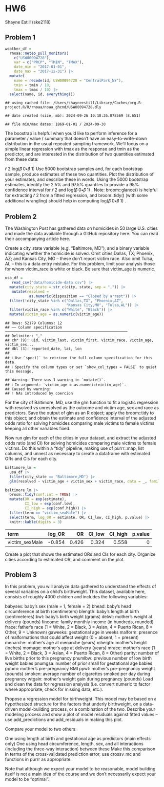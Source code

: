 HW6
================
Shayne Estill (ske2118)

## Problem 1

``` r
weather_df = 
  rnoaa::meteo_pull_monitors(
    c("USW00094728"),
    var = c("PRCP", "TMIN", "TMAX"), 
    date_min = "2017-01-01",
    date_max = "2017-12-31") |>
  mutate(
    name = recode(id, USW00094728 = "CentralPark_NY"),
    tmin = tmin / 10,
    tmax = tmax / 10) |>
  select(name, id, everything())
```

    ## using cached file: /Users/shayneestill/Library/Caches/org.R-project.R/R/rnoaa/noaa_ghcnd/USW00094728.dly

    ## date created (size, mb): 2024-09-26 10:18:26.078569 (8.651)

    ## file min/max dates: 1869-01-01 / 2024-09-30

The boostrap is helpful when you’d like to perform inference for a
parameter / value / summary that doesn’t have an easy-to-write-down
distribution in the usual repeated sampling framework. We’ll focus on a
simple linear regression with tmax as the response and tmin as the
predictor, and are interested in the distribution of two quantities
estimated from these data:

𝑟̂ 2 log(𝛽̂ 0∗𝛽̂ 1) Use 5000 bootstrap samples and, for each bootstrap
sample, produce estimates of these two quantities. Plot the distribution
of your estimates, and describe these in words. Using the 5000 bootstrap
estimates, identify the 2.5% and 97.5% quantiles to provide a 95%
confidence interval for 𝑟̂ 2 and log(𝛽̂ 0∗𝛽̂ 1) . Note: broom::glance() is
helpful for extracting 𝑟̂ 2 from a fitted regression, and broom::tidy()
(with some additional wrangling) should help in computing log(𝛽̂ 0∗𝛽̂ 1) .

## Problem 2

The Washington Post has gathered data on homicides in 50 large U.S.
cities and made the data available through a GitHub repository here. You
can read their accompanying article here.

Create a city_state variable (e.g. “Baltimore, MD”), and a binary
variable indicating whether the homicide is solved. Omit cities Dallas,
TX; Phoenix, AZ; and Kansas City, MO – these don’t report victim race.
Also omit Tulsa, AL – this is a data entry mistake. For this problem,
limit your analysis those for whom victim_race is white or black. Be
sure that victim_age is numeric.

``` r
usa_df = 
   read_csv("data/homicide-data.csv") |>
  mutate(city_state = str_c(city, state, sep = ",")) |>
   mutate(resolved = 
           as.numeric(disposition == "Closed by arrest")) |>
  filter(!city_state %in% c("Dallas,TX", "Phoenix,AZ", 
                            "Kansas City,MO", "Tulsa,AL")) |>
  filter(victim_race %in% c("White", "Black")) |>
  mutate(victim_age = as.numeric(victim_age)) 
```

    ## Rows: 52179 Columns: 12
    ## ── Column specification ────────────────────────────────────────────────────────
    ## Delimiter: ","
    ## chr (9): uid, victim_last, victim_first, victim_race, victim_age, victim_sex...
    ## dbl (3): reported_date, lat, lon
    ## 
    ## ℹ Use `spec()` to retrieve the full column specification for this data.
    ## ℹ Specify the column types or set `show_col_types = FALSE` to quiet this message.

    ## Warning: There was 1 warning in `mutate()`.
    ## ℹ In argument: `victim_age = as.numeric(victim_age)`.
    ## Caused by warning:
    ## ! NAs introduced by coercion

For the city of Baltimore, MD, use the glm function to fit a logistic
regression with resolved vs unresolved as the outcome and victim age,
sex and race as predictors. Save the output of glm as an R object; apply
the broom::tidy to this object; and obtain the estimate and confidence
interval of the adjusted odds ratio for solving homicides comparing male
victims to female victims keeping all other variables fixed.

Now run glm for each of the cities in your dataset, and extract the
adjusted odds ratio (and CI) for solving homicides comparing male
victims to female victims. Do this within a “tidy” pipeline, making use
of purrr::map, list columns, and unnest as necessary to create a
dataframe with estimated ORs and CIs for each city.

``` r
baltimore_lm = 
  usa_df |>
  filter(city_state == "Baltimore,MD") |>
  glm(resolved ~ victim_age + victim_sex + victim_race, data = _, family = binomial()) 
```

``` r
baltimore_lm |> 
  broom::tidy(conf.int = TRUE) |> 
  mutate(OR = exp(estimate),
         CI_low = exp(conf.low),
         CI_high = exp(conf.high)) |>
  filter(term == "victim_sexMale") |>
  select(term, log_OR = estimate, OR, CI_low, CI_high, p.value) |> 
  knitr::kable(digits = 3)
```

| term           | log_OR |    OR | CI_low | CI_high | p.value |
|:---------------|-------:|------:|-------:|--------:|--------:|
| victim_sexMale | -0.854 | 0.426 |  0.324 |   0.558 |       0 |

Create a plot that shows the estimated ORs and CIs for each city.
Organize cities according to estimated OR, and comment on the plot.

## Problem 3

In this problem, you will analyze data gathered to understand the
effects of several variables on a child’s birthweight. This dataset,
available here, consists of roughly 4000 children and includes the
following variables:

babysex: baby’s sex (male = 1, female = 2) bhead: baby’s head
circumference at birth (centimeters) blength: baby’s length at birth
(centimeteres) bwt: baby’s birth weight (grams) delwt: mother’s weight
at delivery (pounds) fincome: family monthly income (in hundreds,
rounded) frace: father’s race (1 = White, 2 = Black, 3 = Asian, 4 =
Puerto Rican, 8 = Other, 9 = Unknown) gaweeks: gestational age in weeks
malform: presence of malformations that could affect weight (0 = absent,
1 = present) menarche: mother’s age at menarche (years) mheigth:
mother’s height (inches) momage: mother’s age at delivery (years) mrace:
mother’s race (1 = White, 2 = Black, 3 = Asian, 4 = Puerto Rican, 8 =
Other) parity: number of live births prior to this pregnancy pnumlbw:
previous number of low birth weight babies pnumgsa: number of prior
small for gestational age babies ppbmi: mother’s pre-pregnancy BMI ppwt:
mother’s pre-pregnancy weight (pounds) smoken: average number of
cigarettes smoked per day during pregnancy wtgain: mother’s weight gain
during pregnancy (pounds) Load and clean the data for regression
analysis (i.e. convert numeric to factor where appropriate, check for
missing data, etc.).

Propose a regression model for birthweight. This model may be based on a
hypothesized structure for the factors that underly birthweight, on a
data-driven model-building process, or a combination of the two.
Describe your modeling process and show a plot of model residuals
against fitted values – use add_predictions and add_residuals in making
this plot.

Compare your model to two others:

One using length at birth and gestational age as predictors (main
effects only) One using head circumference, length, sex, and all
interactions (including the three-way interaction) between these Make
this comparison in terms of the cross-validated prediction error; use
crossv_mc and functions in purrr as appropriate.

Note that although we expect your model to be reasonable, model building
itself is not a main idea of the course and we don’t necessarily expect
your model to be “optimal”.
